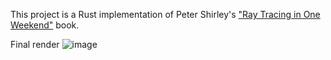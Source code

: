 This project is a Rust implementation of Peter Shirley's ["Ray Tracing in One Weekend"](https://raytracing.github.io/books/RayTracingInOneWeekend.html) book.

Final render
![image](https://github.com/user-attachments/assets/9d61ed9b-c880-401a-a061-09316a7b2d1d)
